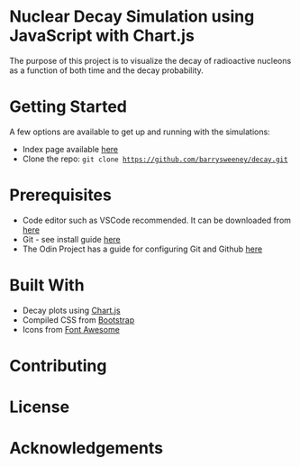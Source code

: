 # Nuclear Decay Simulation using JavaScript with Chart.js 
The purpose of this project is to visualize the decay of radioactive nucleons as a function of both time and the decay probability. 
# Getting Started
A few options are available to get up and running with the simulations:
* Index page available [here](https://barrysweeney.github.io/decay/) 
* Clone the repo: <code>git clone https://github.com/barrysweeney/decay.git</code>
# Prerequisites
* Code editor such as VSCode recommended. It can be downloaded from [here](https://code.visualstudio.com/)
* Git - see install guide [here](https://git-scm.com/book/en/v2/Getting-Started-Installing-Git)
* The Odin Project has a guide for configuring Git and Github [here](https://www.theodinproject.com/courses/web-development-101/lessons/setting-up-git)
# Built With
* Decay plots using [Chart.js](https://www.chartjs.org/)
* Compiled CSS from [Bootstrap](https://getbootstrap.com/)
* Icons from [Font Awesome](https://fontawesome.com/)
# Contributing
# License
# Acknowledgements
